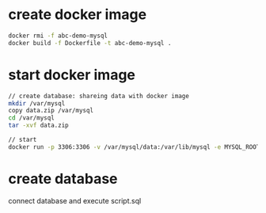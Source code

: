 
# create docker image

```bash
docker rmi -f abc-demo-mysql
docker build -f Dockerfile -t abc-demo-mysql .
```

# start docker image

```bash
// create database: shareing data with docker image
mkdir /var/mysql
copy data.zip /var/mysql
cd /var/mysql
tar -xvf data.zip

// start 
docker run -p 3306:3306 -v /var/mysql/data:/var/lib/mysql -e MYSQL_ROOT_PASSWORD=abc-demo -d abc-demo-mysql
```

# create database
connect database and execute script.sql
